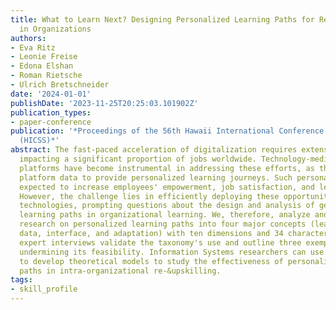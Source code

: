 ```yaml
---
title: What to Learn Next? Designing Personalized Learning Paths for Re-&Upskilling
  in Organizations
authors:
- Eva Ritz
- Leonie Freise
- Edona Elshan
- Roman Rietsche
- Ulrich Bretschneider
date: '2024-01-01'
publishDate: '2023-11-25T20:25:03.101902Z'
publication_types:
- paper-conference
publication: '*Proceedings of the 56th Hawaii International Conference on System Sciences
  (HICSS)*'
abstract: The fast-paced acceleration of digitalization requires extensive re-&upskilling,
  impacting a significant proportion of jobs worldwide. Technology-mediated learning
  platforms have become instrumental in addressing these efforts, as they can analyze
  platform data to provide personalized learning journeys. Such personalization is
  expected to increase employees' empowerment, job satisfaction, and learning outcomes.
  However, the challenge lies in efficiently deploying these opportunities using novel
  technologies, prompting questions about the design and analysis of generating personalized
  learning paths in organizational learning. We, therefore, analyze and classify recent
  research on personalized learning paths into four major concepts (learning context,
  data, interface, and adaptation) with ten dimensions and 34 characteristics. Six
  expert interviews validate the taxonomy's use and outline three exemplary use cases,
  undermining its feasibility. Information Systems researchers can use our taxonomy
  to develop theoretical models to study the effectiveness of personalized learning
  paths in intra-organizational re-&upskilling.
tags:
- skill_profile
---
```

